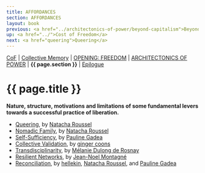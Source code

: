 ```yaml
---
title: AFFORDANCES
section: AFFORDANCES
layout: book
previous: <a href="../architectonics-of-power/beyond-capitalism">Beyond Capitalism</a>
up: <a href="../">Cost of Freedom</a>
next: <a href="queering">Queering</a>
---
```


[CoF][c0] | [Collective Memory][c1] | [OPENING: FREEDOM][c2] | [ARCHITECTONICS OF POWER][c3] | __{{ page.section }}__ | [Epilogue][c5]

[c0]: /book "Cost of Freedom"
[c1]: /book/collective-memory
[c2]: /book/opening:freedom
[c3]: /book/architectonics-of-power
[c4]: /book/affordances
[c5]: /book/epilogue

# {{ page.title }}

__Nature, structure, motivations and limitations of some fundamental levers towards a successful practice of liberation.__

- [Queering][0], by [Natacha Roussel][1]
- [Nomadic Family][2], by [Natacha Roussel][1]
- [Self-Sufficiency][4], by [Pauline Gadea][5]
- [Collective Validation][6], by [ginger coons][7]
- [Transdisciplinarity][8], by [Mélanie Dulong de Rosnay][9]
- [Resilient Networks][10], by [Jean-Noel Montagné][11]
- [Reconciliation](reconciliation), by [hellekin][13], [Natacha Roussel][1], and [Pauline Gadea][5]


[0]: queering
[1]: ../authors/natacha-roussel

[2]: nomadic-family

[4]: self-sufficiency
[5]: ../authors/pauline-gadea

[6]: collective-validation
[7]: ../authors/ginger-coons

[8]: transdisciplinarity
[9]: ../authors/melanie-dulong-de-rosnay

[10]: resilient-networks
[11]: ../authors/jean-noel-montagne

[12]: reconciliation
[13]: ../authors/hellekin
